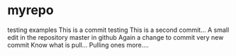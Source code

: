 myrepo
======
testing examples
This is a commit testing
This  is a second commit...
A small edit in the repository master in github
Again a change to commit
very new commit
Know what is pull...
Pulling ones more....
